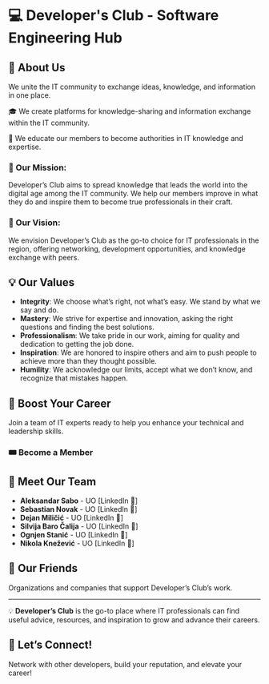 # 💻 Developer's Club - Software Engineering Hub

## 👥 About Us

We unite the IT community to exchange ideas, knowledge, and information in one place.

🎓 We create platforms for knowledge-sharing and information exchange within the IT community.

🚀 We educate our members to become authorities in IT knowledge and expertise.

### 🏅 Our Mission:
Developer’s Club aims to spread knowledge that leads the world into the digital age among the IT community. We help our members improve in what they do and inspire them to become true professionals in their craft.

### 🎯 Our Vision:
We envision Developer’s Club as the go-to choice for IT professionals in the region, offering networking, development opportunities, and knowledge exchange with peers.

## 💡 Our Values

- **Integrity**: We choose what’s right, not what’s easy. We stand by what we say and do.
- **Mastery**: We strive for expertise and innovation, asking the right questions and finding the best solutions.
- **Professionalism**: We take pride in our work, aiming for quality and dedication to getting the job done.
- **Inspiration**: We are honored to inspire others and aim to push people to achieve more than they thought possible.
- **Humility**: We acknowledge our limits, accept what we don’t know, and recognize that mistakes happen.

## 🚀 Boost Your Career
Join a team of IT experts ready to help you enhance your technical and leadership skills.

### 🎟 Become a Member

## 👋 Meet Our Team

- **Aleksandar Sabo** - UO [LinkedIn 🔗]
- **Sebastian Novak** - UO [LinkedIn 🔗]
- **Dejan Miličić** - UO [LinkedIn 🔗]
- **Silvija Baro Čalija** - UO [LinkedIn 🔗]
- **Ognjen Stanić** - UO [LinkedIn 🔗]
- **Nikola Knežević** - UO [LinkedIn 🔗]

## 🤝 Our Friends
Organizations and companies that support Developer’s Club’s work.

---

💡 **Developer’s Club** is the go-to place where IT professionals can find useful advice, resources, and inspiration to grow and advance their careers.

## 🔗 Let’s Connect!
Network with other developers, build your reputation, and elevate your career!

